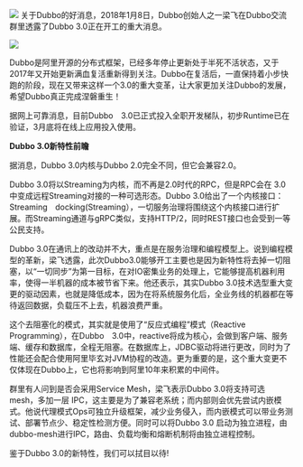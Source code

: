 ![](http://img.javastack.cn/18-1-14/18942154.jpg)
关于Dubbo的好消息，2018年1月8日，Dubbo创始人之一梁飞在Dubbo交流群里透露了Dubbo 3.0正在开工的重大消息。

![](http://img.javastack.cn/18-1-14/45555392.jpg)

Dubbo是阿里开源的分布式框架，已经多年停止更新处于半死不活状态，又于2017年又开始更新满血复活重新得到关注。Dubbo在复活后，一直保持着小步快跑的阶段，现在又带来这样一个3.0的重大变革，让大家更加关注Dubbo的发展，希望Dubbo真正完成涅磐重生！ 

据网上可靠消息，目前Dubbo　3.0已正式投入全职开发梯队，初步Runtime已在验证，3月底将在线上应用投入使用。 

**Dubbo 3.0新特性前瞻**

据消息，Dubbo 3.0内核与Dubbo 2.0完全不同，但它会兼容2.0。

Dubbo 3.0将以Streaming为内核，而不再是2.0时代的RPC，但是RPC会在 3.0中变成远程Streaming对接的一种可选形态。Dubbo 3.0给出了一个内核接口：Streaming　docking(Streaming），一切服务治理将围绕这个内核接口进行扩展。而Streaming通道与gRPC类似，支持HTTP/2，同时REST接口也会受到一等公民支持。

Dubbo 3.0在通讯上的改动并不大，重点是在服务治理和编程模型上。说到编程模型的革新，梁飞透露，此次Dubbo3.0能够开工主要也是因为新特性将去掉一切阻塞，以“一切同步”为第一目标，在对IO密集业务的处理上，它能够提高机器利用率，使得一半机器的成本被节省下来。他还表示，其实Dubbo 3.0技术选型重大变更的驱动因素，也就是降低成本，因为在将系统服务化后，全业务线的机器都在等待返回数据，负载压不上去，机器浪费严重。

这个去阻塞化的模式，其实就是使用了“反应式编程”模式（Reactive Programming），在Dubbo　3.0中，reactive将成为核心，会做到客户端、服务端、缓存和数据库，全程无阻塞。在数据库上，JDBC驱动将进行更改，同时为了性能还会配合使用阿里毕玄对JVM协程的改造。更为重要的是，这个重大变更不仅体现在Dubbo上，它也将影响到阿里10年来积累的中间件。 

群里有人问到是否会采用Service Mesh，梁飞表示Dubbo 3.0将支持可选 mesh，多加一层 IPC，这主要是为了兼容老系统；而内部则会优先尝试内嵌模式。他说代理模式Ops可独立升级框架，减少业务侵入，而内嵌模式可以带业务测试、部署节点少、稳定性检测方便。同时可以将Dubbo 3.0 启动为独立进程，由dubbo-mesh进行IPC，路由、负载均衡和熔断机制将由独立进程控制。 

鉴于Dubbo 3.0的新特性，我们可以拭目以待!

